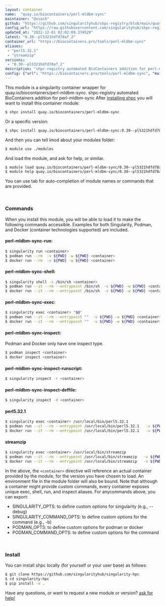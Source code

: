 ```yaml
---
layout: container
name:  "quay.io/biocontainers/perl-mldbm-sync"
maintainer: "@vsoch"
github: "https://github.com/singularityhub/shpc-registry/blob/main/quay.io/biocontainers/perl-mldbm-sync/container.yaml"
config_url: "https://raw.githubusercontent.com/singularityhub/shpc-registry/main/quay.io/biocontainers/perl-mldbm-sync/container.yaml"
updated_at: "2022-12-01 02:02:09.374529"
latest: "0.30--pl5321hdfd78af_2"
container_url: "https://biocontainers.pro/tools/perl-mldbm-sync"
aliases:
 - "perl5.32.1"
 - "streamzip"
versions:
 - "0.30--pl5321hdfd78af_2"
description: "shpc-registry automated BioContainers addition for perl-mldbm-sync"
config: {"url": "https://biocontainers.pro/tools/perl-mldbm-sync", "maintainer": "@vsoch", "description": "shpc-registry automated BioContainers addition for perl-mldbm-sync", "latest": {"0.30--pl5321hdfd78af_2": "sha256:6238f51205b1e8fb21b340e0c6716f809fdf28a3fe79bedb8830af33ba2f40ea"}, "tags": {"0.30--pl5321hdfd78af_2": "sha256:6238f51205b1e8fb21b340e0c6716f809fdf28a3fe79bedb8830af33ba2f40ea"}, "docker": "quay.io/biocontainers/perl-mldbm-sync", "aliases": {"perl5.32.1": "/usr/local/bin/perl5.32.1", "streamzip": "/usr/local/bin/streamzip"}}
---
```


This module is a singularity container wrapper for quay.io/biocontainers/perl-mldbm-sync.
shpc-registry automated BioContainers addition for perl-mldbm-sync
After [installing shpc](#install) you will want to install this container module:


```bash
$ shpc install quay.io/biocontainers/perl-mldbm-sync
```

Or a specific version:

```bash
$ shpc install quay.io/biocontainers/perl-mldbm-sync:0.30--pl5321hdfd78af_2
```

And then you can tell lmod about your modules folder:

```bash
$ module use ./modules
```

And load the module, and ask for help, or similar.

```bash
$ module load quay.io/biocontainers/perl-mldbm-sync/0.30--pl5321hdfd78af_2
$ module help quay.io/biocontainers/perl-mldbm-sync/0.30--pl5321hdfd78af_2
```

You can use tab for auto-completion of module names or commands that are provided.

<br>

### Commands

When you install this module, you will be able to load it to make the following commands accessible.
Examples for both Singularity, Podman, and Docker (container technologies supported) are included.

#### perl-mldbm-sync-run:

```bash
$ singularity run <container>
$ podman run --rm  -v ${PWD} -w ${PWD} <container>
$ docker run --rm  -v ${PWD} -w ${PWD} <container>
```

#### perl-mldbm-sync-shell:

```bash
$ singularity shell -s /bin/sh <container>
$ podman run --it --rm --entrypoint /bin/sh  -v ${PWD} -w ${PWD} <container>
$ docker run --it --rm --entrypoint /bin/sh  -v ${PWD} -w ${PWD} <container>
```

#### perl-mldbm-sync-exec:

```bash
$ singularity exec <container> "$@"
$ podman run --it --rm --entrypoint ""  -v ${PWD} -w ${PWD} <container> "$@"
$ docker run --it --rm --entrypoint ""  -v ${PWD} -w ${PWD} <container> "$@"
```

#### perl-mldbm-sync-inspect:

Podman and Docker only have one inspect type.

```bash
$ podman inspect <container>
$ docker inspect <container>
```

#### perl-mldbm-sync-inspect-runscript:

```bash
$ singularity inspect -r <container>
```

#### perl-mldbm-sync-inspect-deffile:

```bash
$ singularity inspect -d <container>
```


#### perl5.32.1

```bash
$ singularity exec <container> /usr/local/bin/perl5.32.1
$ podman run --it --rm --entrypoint /usr/local/bin/perl5.32.1   -v ${PWD} -w ${PWD} <container> -c " $@"
$ docker run --it --rm --entrypoint /usr/local/bin/perl5.32.1   -v ${PWD} -w ${PWD} <container> -c " $@"
```


#### streamzip

```bash
$ singularity exec <container> /usr/local/bin/streamzip
$ podman run --it --rm --entrypoint /usr/local/bin/streamzip   -v ${PWD} -w ${PWD} <container> -c " $@"
$ docker run --it --rm --entrypoint /usr/local/bin/streamzip   -v ${PWD} -w ${PWD} <container> -c " $@"
```



In the above, the `<container>` directive will reference an actual container provided
by the module, for the version you have chosen to load. An environment file in the
module folder will also be bound. Note that although a container
might provide custom commands, every container exposes unique exec, shell, run, and
inspect aliases. For anycommands above, you can export:

 - SINGULARITY_OPTS: to define custom options for singularity (e.g., --debug)
 - SINGULARITY_COMMAND_OPTS: to define custom options for the command (e.g., -b)
 - PODMAN_OPTS: to define custom options for podman or docker
 - PODMAN_COMMAND_OPTS: to define custom options for the command

<br>

### Install

You can install shpc locally (for yourself or your user base) as follows:

```bash
$ git clone https://github.com/singularityhub/singularity-hpc
$ cd singularity-hpc
$ pip install -e .
```

Have any questions, or want to request a new module or version? [ask for help!](https://github.com/singularityhub/singularity-hpc/issues)